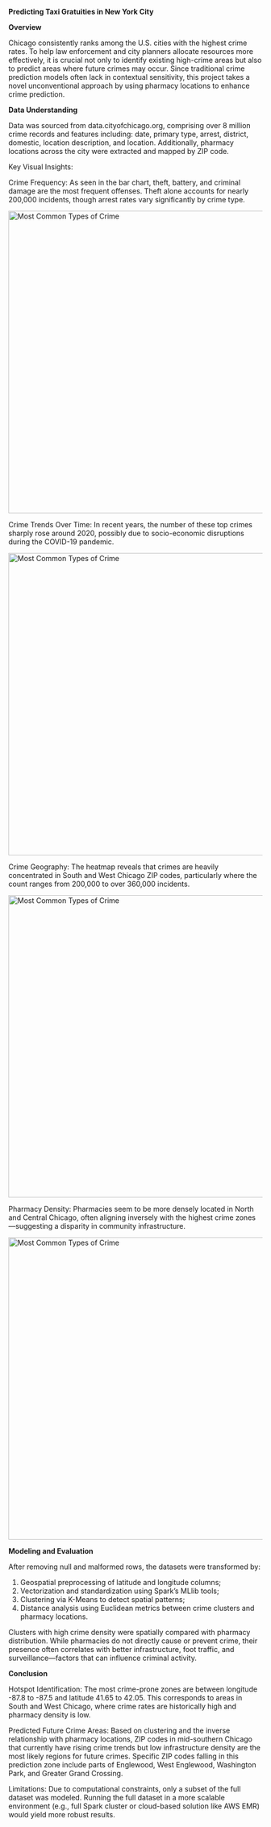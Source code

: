**Predicting Taxi Gratuities in New York City**

**Overview**

Chicago consistently ranks among the U.S. cities with the highest crime rates. To help law enforcement and city planners allocate resources more effectively, it is crucial not only to identify existing high-crime areas but also to predict areas where future crimes may occur. Since traditional crime prediction models often lack in contextual sensitivity, this project takes a novel unconventional approach by using pharmacy locations to enhance crime prediction.

**Data Understanding**

Data was sourced from data.cityofchicago.org, comprising over 8 million crime records and features including: date, primary type, arrest, district, domestic, location description, and location. Additionally, pharmacy locations across the city were extracted and mapped by ZIP code.

Key Visual Insights:

Crime Frequency:
As seen in the bar chart, theft, battery, and criminal damage are the most frequent offenses. Theft alone accounts for nearly 200,000 incidents, though arrest rates vary significantly by crime type.

<img src="https://github.com/user-attachments/assets/482ad86d-b8c0-4070-aed6-85eb03e20bcb" alt="Most Common Types of Crime" width="600">

Crime Trends Over Time:
In recent years, the number of these top crimes sharply rose around 2020, possibly due to socio-economic disruptions during the COVID-19 pandemic.

<img src="https://github.com/user-attachments/assets/36751fbf-4676-4b36-99bc-0a8b729b229b" alt="Most Common Types of Crime" width="600">

Crime Geography:
The heatmap reveals that crimes are heavily concentrated in South and West Chicago ZIP codes, particularly where the count ranges from 200,000 to over 360,000 incidents.

<img src="https://github.com/user-attachments/assets/eaebb799-3fcd-40a2-bc86-4c73fae1db8b" alt="Most Common Types of Crime" width="600">

Pharmacy Density:
Pharmacies seem to be more densely located in North and Central Chicago, often aligning inversely with the highest crime zones—suggesting a disparity in community infrastructure.

<img src="https://github.com/user-attachments/assets/cc328301-7a0b-4af0-b33f-356c2c4b6ada" alt="Most Common Types of Crime" width="600">


**Modeling and Evaluation**

After removing null and malformed rows, the datasets were transformed by:
1. Geospatial preprocessing of latitude and longitude columns;
2. Vectorization and standardization using Spark’s MLlib tools;
3. Clustering via K-Means to detect spatial patterns;
4. Distance analysis using Euclidean metrics between crime clusters and pharmacy locations.

Clusters with high crime density were spatially compared with pharmacy distribution. While pharmacies do not directly cause or prevent crime, their presence often correlates with better infrastructure, foot traffic, and surveillance—factors that can influence criminal activity.

**Conclusion**

Hotspot Identification:
The most crime-prone zones are between longitude -87.8 to -87.5 and latitude 41.65 to 42.05. This corresponds to areas in South and West Chicago, where crime rates are historically high and pharmacy density is low.

Predicted Future Crime Areas:
Based on clustering and the inverse relationship with pharmacy locations, ZIP codes in mid-southern Chicago that currently have rising crime trends but low infrastructure density are the most likely regions for future crimes. Specific ZIP codes falling in this prediction zone include parts of Englewood, West Englewood, Washington Park, and Greater Grand Crossing.

Limitations:
Due to computational constraints, only a subset of the full dataset was modeled. Running the full dataset in a more scalable environment (e.g., full Spark cluster or cloud-based solution like AWS EMR) would yield more robust results.
